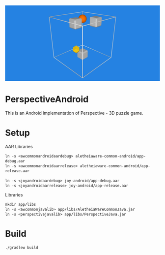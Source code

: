 ![Perspective](./app/src/main/res/drawable/banner.png)

PerspectiveAndroid
==================

This is an Android implementation of Perspective - 3D puzzle game.

Setup
=====

AAR Libraries

    ln -s <awcommonandroidaardebug> aletheiaware-common-android/app-debug.aar
    ln -s <awcommonandroidaarrelease> aletheiaware-common-android/app-release.aar

    ln -s <joyandroidaardebug> joy-android/app-debug.aar
    ln -s <joyandroidaarrelease> joy-android/app-release.aar

Libraries

    mkdir app/libs
    ln -s <awcommonjavalib> app/libs/AletheiaWareCommonJava.jar
    ln -s <perspectivejavalib> app/libs/PerspectiveJava.jar

Build
=====

    ./gradlew build

